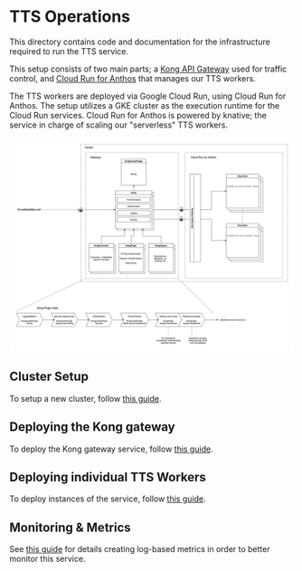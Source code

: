 # TTS Operations

This directory contains code and documentation for the infrastructure required
to run the TTS service.

This setup consists of two main parts; a
[Kong API Gateway](https://github.com/Kong/kong) used for traffic control, and
[Cloud Run for Anthos](https://cloud.google.com/anthos/run) that manages our TTS
workers.

The TTS workers are deployed via Google Cloud Run, using Cloud Run for Anthos.
The setup utilizes a GKE cluster as the execution runtime for the Cloud Run
services. Cloud Run for Anthos is powered by knative; the service in charge of
scaling our "serverless" TTS workers.

![Visual Architecture Diagram](./architecture_diagram.png)

## Cluster Setup

To setup a new cluster, follow [this guide](./ClusterSetup.md).

## Deploying the Kong gateway

To deploy the Kong gateway service, follow [this guide](./gateway/README.md).

## Deploying individual TTS Workers

To deploy instances of the service, follow [this guide](./run/README.md).

## Monitoring & Metrics

See [this guide](./metrics/README.md) for details creating log-based metrics in
order to better monitor this service.

